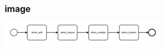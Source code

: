 # image

![DEMO](https://github.com/Jindou2018/image/raw/master/flow-image/WX20230109-113715%402x.png)
